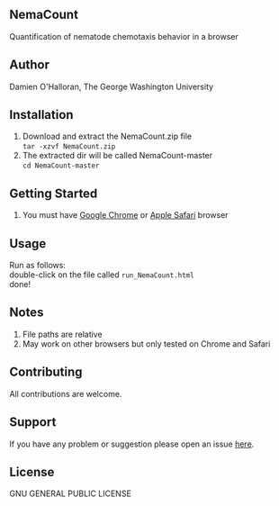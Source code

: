 ## NemaCount
Quantification of nematode chemotaxis behavior in a browser    

## Author   
Damien O'Halloran, The George Washington University

## Installation
1. Download and extract the NemaCount.zip file  
`tar -xzvf NemaCount.zip`  
2. The extracted dir will be called NemaCount-master  
  `cd NemaCount-master`  
  
## Getting Started  
1. You must have [Google Chrome](https://www.google.com/chrome/) or [Apple Safari](http://www.apple.com/safari/)  browser   

## Usage 
Run as follows:  
  double-click on the file called `run_NemaCount.html`  
  done!
  
## Notes 
1. File paths are relative  
2. May work on other browsers but only tested on Chrome and Safari  

## Contributing
All contributions are welcome.

## Support
If you have any problem or suggestion please open an issue [here](https://github.com/dohalloran/NemaCount/issues).

## License 
GNU GENERAL PUBLIC LICENSE






